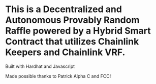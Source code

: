 # This is a Decentralized and Autonomous Provably Random Raffle powered by a Hybrid Smart Contract that utilizes Chainlink Keepers and Chainlink VRF. #




Built with Hardhat and Javascript

Made possible thanks to Patrick Alpha C and FCC!